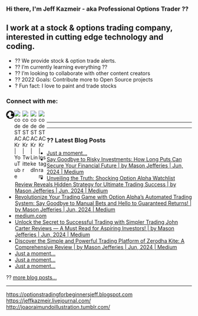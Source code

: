 

<!--
**jeffkazmeir/jeffkazmeir** is a ✨ _special_ ✨ repository because its `README.md` (this file) appears on your GitHub profile.

Here are some ideas to get you started:

- 🔭 I’m currently working on ...
- 🌱 I’m currently learning ...
- 👯 I’m looking to collaborate on ...
- 🤔 I’m looking for help with ...
- 💬 Ask me about ...
- 📫 How to reach me: ...
- 😄 Pronouns: ...
- ⚡ Fun fact: ...
-->
### Hi there, I'm Jeff Kazmeir - aka Professional Options Trader ??
## I work at a stock & options trading company, interested in cutting edge technology and coding.

- ?? We provide stock & option trade alerts.
- ?? I’m currently learning everything ??
- ?? I’m looking to collaborate with other content creators
- ?? 2022 Goals: Contribute more to Open Source projects
- ? Fun fact: I love to paint and trade stocks


### Connect with me:

[<img align="left" alt="codeSTACKr.com" width="22px" src="https://raw.githubusercontent.com/iconic/open-iconic/master/svg/globe.svg" />][website]
[<img align="left" alt="codeSTACKr | YouTube" width="22px" src="https://cdn.jsdelivr.net/npm/simple-icons@v3/icons/youtube.svg" />][youtube]
[<img align="left" alt="codeSTACKr | Twitter" width="22px" src="https://cdn.jsdelivr.net/npm/simple-icons@v3/icons/twitter.svg" />][twitter]
[<img align="left" alt="codeSTACKr | LinkedIn" width="22px" src="https://cdn.jsdelivr.net/npm/simple-icons@v3/icons/linkedin.svg" />][linkedin]
[<img align="left" alt="codeSTACKr | Instagram" width="22px" src="https://cdn.jsdelivr.net/npm/simple-icons@v3/icons/instagram.svg" />][instagram]

<br />

---

---

### ?? Latest Blog Posts

<!-- BLOG-POST-LIST:START -->
- [Just a moment...](https://medium.com/@tradingoptionsforbeginners/unbiased-wealthsimple-trading-review-the-insider-secrets-you-need-to-know-c25fb1c9f0e4?source=ifttt--------------3)
- [Say Goodbye to Risky Investments: How Long Puts Can Secure Your Financial Future | by Mason Jefferies | Jun, 2024 | Medium](https://tradingoptionsforbeginners.medium.com/say-goodbye-to-risky-investments-how-long-puts-can-secure-your-financial-future-f886eab12eb4?source=ifttt--------------3)
- [Unveiling the Truth: Shocking Option Alpha Watchlist Review Reveals Hidden Strategy for Ultimate Trading Success | by Mason Jefferies | Jun, 2024 | Medium](https://tradingoptionsforbeginners.medium.com/unveiling-the-truth-shocking-option-alpha-watchlist-review-reveals-hidden-strategy-for-ultimate-a4ff0fe41846?source=ifttt--------------3)
- [Revolutionize Your Trading Game with Option Alpha’s Automated Trading System: Say Goodbye to Manual Bets and Hello to Guaranteed Returns! | by Mason Jefferies | Jun, 2024 | Medium](https://tradingoptionsforbeginners.medium.com/revolutionize-your-trading-game-with-option-alphas-automated-trading-system-say-goodbye-to-manual-49c3ae4f3fcd?source=ifttt--------------3)
- [medium.com](https://medium.com/@tradingoptionsforbeginners/unlock-your-trading-potential-with-the-revolutionary-pocket-options-demo-try-it-now-41e444fbd903?source=ifttt--------------3)
- [Unlock the Secret to Successful Trading with Simpler Trading John Carter Reviews — A Must Read for Aspiring Investors! | by Mason Jefferies | Jun, 2024 | Medium](https://tradingoptionsforbeginners.medium.com/unlock-the-secret-to-successful-trading-with-simpler-trading-john-carter-reviews-a-must-read-for-1a83fbc6ca8d?source=ifttt--------------3)
- [Discover the Simple and Powerful Trading Platform of Zerodha Kite: A Comprehensive Review | by Mason Jefferies | Jun, 2024 | Medium](https://tradingoptionsforbeginners.medium.com/discover-the-simple-and-powerful-trading-platform-of-zerodha-kite-a-comprehensive-review-86ece0b2f0fe?source=ifttt--------------3)
- [Just a moment...](https://medium.com/@tradingoptionsforbeginners/discover-how-the-revolutionary-option-alpha-strategy-on-site-youtube-com-5c923a8b5a06?source=ifttt--------------3)
- [Just a moment...](https://medium.com/@tradingoptionsforbeginners/breaking-how-american-cash-traders-are-making-millions-by-trading-in-secret-b2eef0167d93?source=ifttt--------------3)
- [Just a moment...](https://medium.com/@tradingoptionsforbeginners/unleash-your-inner-warren-buffet-a-comprehensive-wealth-simple-stock-trading-review-64de355984a9?source=ifttt--------------3)
<!-- BLOG-POST-LIST:END -->

?? [more blog posts...](https://theministerofcapitalism.com/blog/)

---


[website]: https://kingtradingsystems.com/blog/
[twitter]: https://twitter.com/optionstradejef
[youtube]: https://www.youtube.com/channel/UCEo82TuA0YdbXyO2oPecIHQ
[instagram]: https://tradingoptionsforbeginners.medium.com
[linkedin]: https://ca.linkedin.com/in/theministerofcapitalism
 https://optionstradingforbeginnersjeff.blogspot.com
 https://jeffkazmeir.livejournal.com/
 http://joaoraimundoillustration.tumblr.com/



